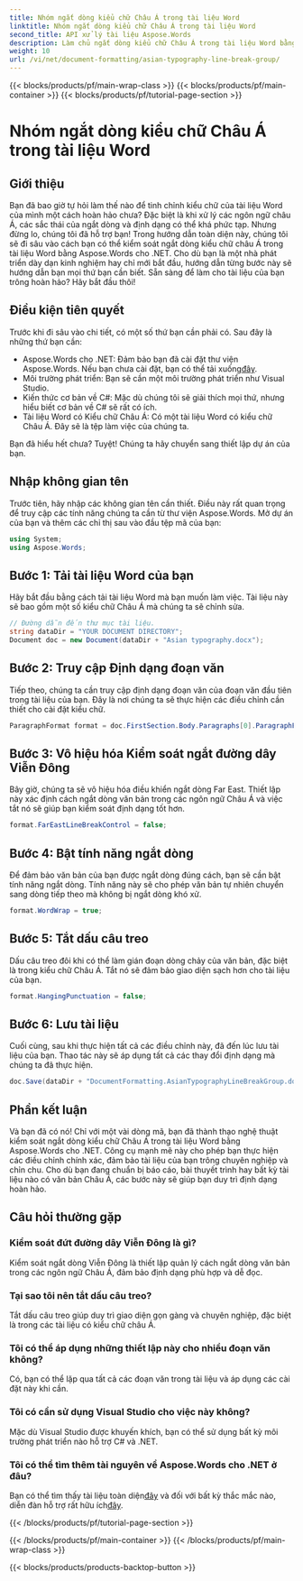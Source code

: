 ```yaml
---
title: Nhóm ngắt dòng kiểu chữ Châu Á trong tài liệu Word
linktitle: Nhóm ngắt dòng kiểu chữ Châu Á trong tài liệu Word
second_title: API xử lý tài liệu Aspose.Words
description: Làm chủ ngắt dòng kiểu chữ Châu Á trong tài liệu Word bằng Aspose.Words cho .NET. Hướng dẫn này cung cấp hướng dẫn từng bước để định dạng chính xác.
weight: 10
url: /vi/net/document-formatting/asian-typography-line-break-group/
---
```


{{< blocks/products/pf/main-wrap-class >}}
{{< blocks/products/pf/main-container >}}
{{< blocks/products/pf/tutorial-page-section >}}

# Nhóm ngắt dòng kiểu chữ Châu Á trong tài liệu Word

## Giới thiệu

Bạn đã bao giờ tự hỏi làm thế nào để tinh chỉnh kiểu chữ của tài liệu Word của mình một cách hoàn hảo chưa? Đặc biệt là khi xử lý các ngôn ngữ châu Á, các sắc thái của ngắt dòng và định dạng có thể khá phức tạp. Nhưng đừng lo, chúng tôi đã hỗ trợ bạn! Trong hướng dẫn toàn diện này, chúng tôi sẽ đi sâu vào cách bạn có thể kiểm soát ngắt dòng kiểu chữ châu Á trong tài liệu Word bằng Aspose.Words cho .NET. Cho dù bạn là một nhà phát triển dày dạn kinh nghiệm hay chỉ mới bắt đầu, hướng dẫn từng bước này sẽ hướng dẫn bạn mọi thứ bạn cần biết. Sẵn sàng để làm cho tài liệu của bạn trông hoàn hảo? Hãy bắt đầu thôi!

## Điều kiện tiên quyết

Trước khi đi sâu vào chi tiết, có một số thứ bạn cần phải có. Sau đây là những thứ bạn cần:

- Aspose.Words cho .NET: Đảm bảo bạn đã cài đặt thư viện Aspose.Words. Nếu bạn chưa cài đặt, bạn có thể tải xuống[đây](https://releases.aspose.com/words/net/).
- Môi trường phát triển: Bạn sẽ cần một môi trường phát triển như Visual Studio.
- Kiến thức cơ bản về C#: Mặc dù chúng tôi sẽ giải thích mọi thứ, nhưng hiểu biết cơ bản về C# sẽ rất có ích.
- Tài liệu Word có Kiểu chữ Châu Á: Có một tài liệu Word có kiểu chữ Châu Á. Đây sẽ là tệp làm việc của chúng ta.

Bạn đã hiểu hết chưa? Tuyệt! Chúng ta hãy chuyển sang thiết lập dự án của bạn.

## Nhập không gian tên

Trước tiên, hãy nhập các không gian tên cần thiết. Điều này rất quan trọng để truy cập các tính năng chúng ta cần từ thư viện Aspose.Words. Mở dự án của bạn và thêm các chỉ thị sau vào đầu tệp mã của bạn:

```csharp
using System;
using Aspose.Words;
```

## Bước 1: Tải tài liệu Word của bạn

Hãy bắt đầu bằng cách tải tài liệu Word mà bạn muốn làm việc. Tài liệu này sẽ bao gồm một số kiểu chữ Châu Á mà chúng ta sẽ chỉnh sửa.

```csharp
// Đường dẫn đến thư mục tài liệu.
string dataDir = "YOUR DOCUMENT DIRECTORY";
Document doc = new Document(dataDir + "Asian typography.docx");
```

## Bước 2: Truy cập Định dạng đoạn văn

Tiếp theo, chúng ta cần truy cập định dạng đoạn văn của đoạn văn đầu tiên trong tài liệu của bạn. Đây là nơi chúng ta sẽ thực hiện các điều chỉnh cần thiết cho cài đặt kiểu chữ.

```csharp
ParagraphFormat format = doc.FirstSection.Body.Paragraphs[0].ParagraphFormat;
```

## Bước 3: Vô hiệu hóa Kiểm soát ngắt đường dây Viễn Đông

Bây giờ, chúng ta sẽ vô hiệu hóa điều khiển ngắt dòng Far East. Thiết lập này xác định cách ngắt dòng văn bản trong các ngôn ngữ Châu Á và việc tắt nó sẽ giúp bạn kiểm soát định dạng tốt hơn.

```csharp
format.FarEastLineBreakControl = false;
```

## Bước 4: Bật tính năng ngắt dòng

Để đảm bảo văn bản của bạn được ngắt dòng đúng cách, bạn sẽ cần bật tính năng ngắt dòng. Tính năng này sẽ cho phép văn bản tự nhiên chuyển sang dòng tiếp theo mà không bị ngắt dòng khó xử.

```csharp
format.WordWrap = true;
```

## Bước 5: Tắt dấu câu treo

Dấu câu treo đôi khi có thể làm gián đoạn dòng chảy của văn bản, đặc biệt là trong kiểu chữ Châu Á. Tắt nó sẽ đảm bảo giao diện sạch hơn cho tài liệu của bạn.

```csharp
format.HangingPunctuation = false;
```

## Bước 6: Lưu tài liệu

Cuối cùng, sau khi thực hiện tất cả các điều chỉnh này, đã đến lúc lưu tài liệu của bạn. Thao tác này sẽ áp dụng tất cả các thay đổi định dạng mà chúng ta đã thực hiện.

```csharp
doc.Save(dataDir + "DocumentFormatting.AsianTypographyLineBreakGroup.docx");
```

## Phần kết luận

Và bạn đã có nó! Chỉ với một vài dòng mã, bạn đã thành thạo nghệ thuật kiểm soát ngắt dòng kiểu chữ Châu Á trong tài liệu Word bằng Aspose.Words cho .NET. Công cụ mạnh mẽ này cho phép bạn thực hiện các điều chỉnh chính xác, đảm bảo tài liệu của bạn trông chuyên nghiệp và chỉn chu. Cho dù bạn đang chuẩn bị báo cáo, bài thuyết trình hay bất kỳ tài liệu nào có văn bản Châu Á, các bước này sẽ giúp bạn duy trì định dạng hoàn hảo. 

## Câu hỏi thường gặp

### Kiểm soát đứt đường dây Viễn Đông là gì?
Kiểm soát ngắt dòng Viễn Đông là thiết lập quản lý cách ngắt dòng văn bản trong các ngôn ngữ Châu Á, đảm bảo định dạng phù hợp và dễ đọc.

### Tại sao tôi nên tắt dấu câu treo?
Tắt dấu câu treo giúp duy trì giao diện gọn gàng và chuyên nghiệp, đặc biệt là trong các tài liệu có kiểu chữ châu Á.

### Tôi có thể áp dụng những thiết lập này cho nhiều đoạn văn không?
Có, bạn có thể lặp qua tất cả các đoạn văn trong tài liệu và áp dụng các cài đặt này khi cần.

### Tôi có cần sử dụng Visual Studio cho việc này không?
Mặc dù Visual Studio được khuyến khích, bạn có thể sử dụng bất kỳ môi trường phát triển nào hỗ trợ C# và .NET.

### Tôi có thể tìm thêm tài nguyên về Aspose.Words cho .NET ở đâu?
 Bạn có thể tìm thấy tài liệu toàn diện[đây](https://reference.aspose.com/words/net/) và đối với bất kỳ thắc mắc nào, diễn đàn hỗ trợ rất hữu ích[đây](https://forum.aspose.com/c/words/8).

{{< /blocks/products/pf/tutorial-page-section >}}

{{< /blocks/products/pf/main-container >}}
{{< /blocks/products/pf/main-wrap-class >}}

{{< blocks/products/products-backtop-button >}}
